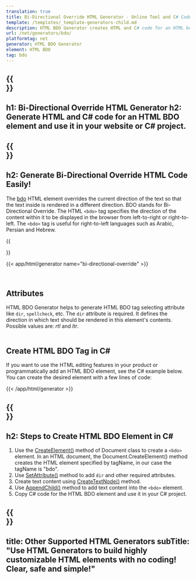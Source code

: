```yaml
---
translation: true
title: Bi-Directional Override HTML Generator - Online Tool and C# Code
template: /templates/_template-generators-child.md
description: HTML BDO Generator creates HTML and C# code for an HTML bdo element. You can generate code and use it in your own website or C# project.
url: /net/generators/bdo/
platformtag: net
generator: HTML BDO Generator
element: HTML BDO
tag: bdo
---
```


{{<section banner>}}
---
h1: Bi-Directional Override HTML Generator
h2: Generate HTML and C# code for an HTML BDO element and use it in your website or C# project.
---

{{<section overview>}}
---
h2: Generate Bi-Directional Override HTML Code Easily!
---

The [bdo](https://html.spec.whatwg.org/multipage/text-level-semantics.html#the-bdo-element) HTML element overrides the current direction of the text so that the text inside is rendered in a different direction. BDO stands for Bi-Directional Override. The HTML `<bdo>` tag specifies the direction of the content within it to be displayed in the browser from left-to-right or right-to-left. The `<bdo>` tag is useful for right-to-left languages such as Arabic, Persian and Hebrew.

{{<section plugin>}}

{{< app/html/generator name="bi-directional-override" >}}

<br>
<h2> Attributes </h2>

HTML BDO Generator helps to generate HTML BDO tag selecting attribute like `dir`, `spellcheck`, etc. The `dir` attribute is required. It defines the direction in which text should be rendered in this element's contents. Possible values are: *rtl* and *ltr*. 
<br><br>

<h2> Create HTML BDO Tag in C#</h2>

If you want to use the HTML editing features in your product or programmatically add an HTML BDO element, see the C# example below. You can create the desired element with a few lines of code:

{{< /app/html/generator >}}

{{<section steps>}}
---
h2: Steps to Create HTML BDO Element in C#
---

1. Use the [CreateElement()](https://reference.aspose.com/html/net/aspose.html.dom/document/createelement/) method of Document class to create a `<bdo>` element. In an HTML document, the Document.CreateElement() method creates the HTML element specified by tagName, in our case the tagName is "bdo".
2. Use [SetAttribute()](https://reference.aspose.com/html/net/aspose.html.dom/element/setattribute/) method to add `dir` and other required attributes.
3. Create text content using [CreateTextNode()](https://reference.aspose.com/html/net/aspose.html.dom/document/createtextnode/) method.
4. Use [AppendChild()](https://reference.aspose.com/html/net/aspose.html.dom/node/appendchild/) method to add text content into the `<bdo>` element. 
5. Copy C# code for the HTML BDO element and use it in your C# project.

{{<section other-generators>}}
---
title: Other Supported HTML Generators
subTitle: "Use HTML Generators to build highly customizable HTML elements with no coding! Clear, safe and simple!"
---